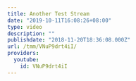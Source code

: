```yaml
---
title: Another Test Stream
date: "2019-10-11T16:08:26+08:00"
type: video
description: ""
publishdate: "2018-11-20T18:36:08.000Z"
url: /tmm/VNuP9drt4iI/
providers:
  youtube:
    id: VNuP9drt4iI
---
```

